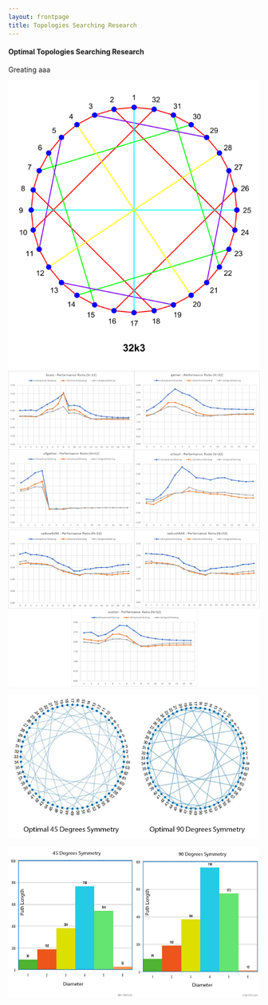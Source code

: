 ```yaml
---
layout: frontpage
title: Topologies Searching Research
---
```



#### <a name="Optimal Topologies Searching Research"></a>Optimal Topologies Searching Research

<p align = "left">

Greating aaa
</p>

![TR1](../Topology/32k3.png)
![TR2](../Topology/4methods.png)
![TR3](../Topology/3methods.png)

![TR9](../Topology/vsGraph.png)

![TR14](../Topology/vsHis.png)

